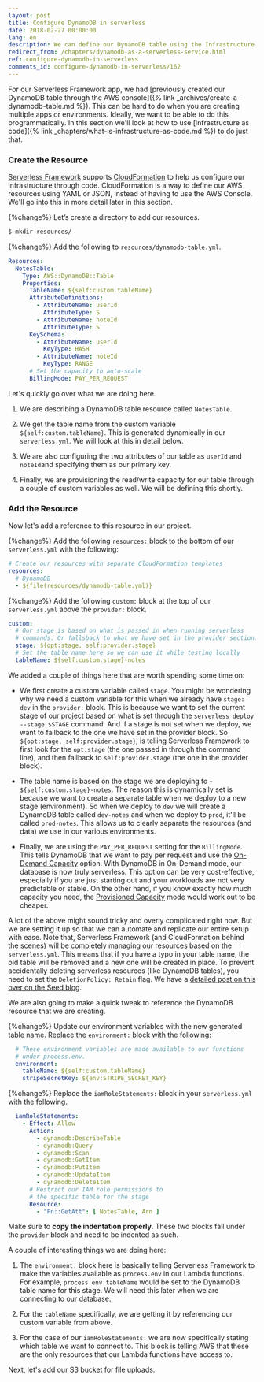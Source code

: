 ```yaml
---
layout: post
title: Configure DynamoDB in serverless
date: 2018-02-27 00:00:00
lang: en
description: We can define our DynamoDB table using the Infrastructure as Code pattern by using CloudFormation in our serverless.yml. We are going to define the AttributeDefinitions, KeySchema, and ProvisionedThroughput.
redirect_from: /chapters/dynamodb-as-a-serverless-service.html
ref: configure-dynamodb-in-serverless
comments_id: configure-dynamodb-in-serverless/162
---
```


For our Serverless Framework app, we had [previously created our DynamoDB table through the AWS console]({% link _archives/create-a-dynamodb-table.md %}). This can be hard to do when you are creating multiple apps or environments. Ideally, we want to be able to do this programmatically. In this section we'll look at how to use [infrastructure as code]({% link _chapters/what-is-infrastructure-as-code.md %}) to do just that.

### Create the Resource

[Serverless Framework](https://serverless.com) supports [CloudFormation](https://aws.amazon.com/cloudformation/) to help us configure our infrastructure through code. CloudFormation is a way to define our AWS resources using YAML or JSON, instead of having to use the AWS Console. We'll go into this in more detail later in this section.

{%change%} Let’s create a directory to add our resources.

``` bash
$ mkdir resources/
```

{%change%} Add the following to `resources/dynamodb-table.yml`.

``` yml
Resources:
  NotesTable:
    Type: AWS::DynamoDB::Table
    Properties:
      TableName: ${self:custom.tableName}
      AttributeDefinitions:
        - AttributeName: userId
          AttributeType: S
        - AttributeName: noteId
          AttributeType: S
      KeySchema:
        - AttributeName: userId
          KeyType: HASH
        - AttributeName: noteId
          KeyType: RANGE
      # Set the capacity to auto-scale
      BillingMode: PAY_PER_REQUEST
```

Let's quickly go over what we are doing here.

1. We are describing a DynamoDB table resource called `NotesTable`.

2. We get the table name from the custom variable `${self:custom.tableName}`. This is generated dynamically in our `serverless.yml`. We will look at this in detail below.

3. We are also configuring the two attributes of our table as `userId` and `noteId`and specifying them as our primary key.

4. Finally, we are provisioning the read/write capacity for our table through a couple of custom variables as well. We will be defining this shortly.

### Add the Resource

Now let's add a reference to this resource in our project.

{%change%} Add the following `resources:` block to the bottom of our `serverless.yml` with the following:

``` yml
# Create our resources with separate CloudFormation templates
resources:
  # DynamoDB
  - ${file(resources/dynamodb-table.yml)}
```

{%change%} Add the following `custom:` block at the top of our `serverless.yml` above the `provider:` block.

``` yml
custom:
  # Our stage is based on what is passed in when running serverless
  # commands. Or fallsback to what we have set in the provider section.
  stage: ${opt:stage, self:provider.stage}
  # Set the table name here so we can use it while testing locally
  tableName: ${self:custom.stage}-notes
```

We added a couple of things here that are worth spending some time on:

- We first create a custom variable called `stage`. You might be wondering why we need a custom variable for this when we already have `stage: dev` in the `provider:` block. This is because we want to set the current stage of our project based on what is set through the `serverless deploy --stage $STAGE` command. And if a stage is not set when we deploy, we want to fallback to the one we have set in the provider block. So `${opt:stage, self:provider.stage}`, is telling Serverless Framework to first look for the `opt:stage` (the one passed in through the command line), and then fallback to `self:provider.stage` (the one in the provider block).

- The table name is based on the stage we are deploying to - `${self:custom.stage}-notes`. The reason this is dynamically set is because we want to create a separate table when we deploy to a new stage (environment). So when we deploy to `dev` we will create a DynamoDB table called `dev-notes` and when we deploy to `prod`, it'll be called `prod-notes`. This allows us to clearly separate the resources (and data) we use in our various environments.

- Finally, we are using the `PAY_PER_REQUEST` setting for the `BillingMode`. This tells DynamoDB that we want to pay per request and use the [On-Demand Capacity](https://aws.amazon.com/dynamodb/pricing/on-demand/) option. With DynamoDB in On-Demand mode, our database is now truly serverless. This option can be very cost-effective, especially if you are just starting out and your workloads are not very predictable or stable. On the other hand, if you know exactly how much capacity you need, the [Provisioned Capacity](https://aws.amazon.com/dynamodb/pricing/provisioned/) mode would work out to be cheaper.

A lot of the above might sound tricky and overly complicated right now. But we are setting it up so that we can automate and replicate our entire setup with ease. Note that, Serverless Framework (and CloudFormation behind the scenes) will be completely managing our resources based on the `serverless.yml`. This means that if you have a typo in your table name, the old table will be removed and a new one will be created in place. To prevent accidentally deleting serverless resources (like DynamoDB tables), you need to set the `DeletionPolicy: Retain` flag. We have a [detailed post on this over on the Seed blog](https://seed.run/blog/how-to-prevent-accidentally-deleting-serverless-resources).

We are also going to make a quick tweak to reference the DynamoDB resource that we are creating.

{%change%} Update our environment variables with the new generated table name. Replace the `environment:` block with the following:

``` yml
  # These environment variables are made available to our functions
  # under process.env.
  environment:
    tableName: ${self:custom.tableName}
    stripeSecretKey: ${env:STRIPE_SECRET_KEY}
```

{%change%} Replace the `iamRoleStatements:` block in your `serverless.yml` with the following.

``` yml
  iamRoleStatements:
    - Effect: Allow
      Action:
        - dynamodb:DescribeTable
        - dynamodb:Query
        - dynamodb:Scan
        - dynamodb:GetItem
        - dynamodb:PutItem
        - dynamodb:UpdateItem
        - dynamodb:DeleteItem
      # Restrict our IAM role permissions to
      # the specific table for the stage
      Resource:
        - "Fn::GetAtt": [ NotesTable, Arn ]
```

Make sure to **copy the indentation properly**. These two blocks fall under the `provider` block and need to be indented as such.

A couple of interesting things we are doing here:

1. The `environment:` block here is basically telling Serverless Framework to make the variables available as `process.env` in our Lambda functions. For example, `process.env.tableName` would be set to the DynamoDB table name for this stage. We will need this later when we are connecting to our database.

2. For the `tableName` specifically, we are getting it by referencing our custom variable from above.

3. For the case of our `iamRoleStatements:` we are now specifically stating which table we want to connect to. This block is telling AWS that these are the only resources that our Lambda functions have access to.

Next, let's add our S3 bucket for file uploads.
